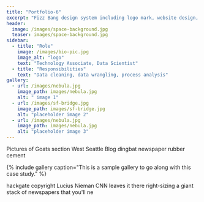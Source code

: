 ```yaml
---
title: "Portfolio-6"
excerpt: "Fizz Bang design system including logo mark, website design, and branding applications."
header:
  image: /images/space-background.jpg
  teaser: images/space-background.jpg
sidebar:
  - title: "Role"
    image: /images/bio-pic.jpg
    image_alt: "logo"
    text: "Technology Associate, Data Scientist"
  - title: "Responsibilities"
    text: "Data cleaning, data wrangling, process analysis"
gallery:
  - url: /images/nebula.jpg
    image_path: images/nebula.jpg
    alt: " image 1"
  - url: /images/sf-bridge.jpg
    image_path: images/sf-bridge.jpg
    alt: "placeholder image 2"
  - url: /images/nebula.jpg
    image_path: images/nebula.jpg
    alt: "placeholder image 3"
---
```


Pictures of Goats section West Seattle Blog dingbat newspaper rubber cement 

{% include gallery caption="This is a sample gallery to go along with this case study." %}

hackgate copyright Lucius Nieman CNN leaves it there right-sizing a giant stack of newspapers that you'll ne